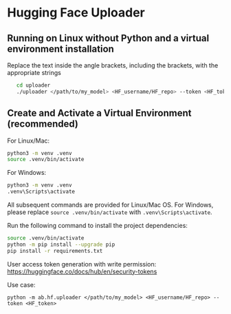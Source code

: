 # Hugging Face Uploader

## Running on Linux without Python and a virtual environment installation

Replace the text inside the angle brackets, including the brackets, with the appropriate strings

```bash
   cd uploader
   ./uploader </path/to/my_model> <HF_username/HF_repo> --token <HF_token>
   ```

## Create and Activate a Virtual Environment (recommended)
For Linux/Mac:
   ```bash
   python3 -m venv .venv
   source .venv/bin/activate
   ```
For Windows:
   ```bash
   python3 -m venv .venv
   .venv\Scripts\activate
   ```

All subsequent commands are provided for Linux/Mac OS. For Windows, please replace ```source .venv/bin/activate``` with ```.venv\Scripts\activate```.

Run the following command to install the project dependencies:
```bash
source .venv/bin/activate
python -m pip install --upgrade pip
pip install -r requirements.txt
```

User access token generation with write permission: https://huggingface.co/docs/hub/en/security-tokens

Use case:
```
python -m ab.hf.uploader </path/to/my_model> <HF_username/HF_repo> --token <HF_token>
```
